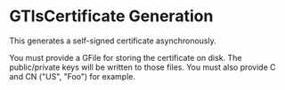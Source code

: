 # GTlsCertificate Generation

This generates a self-signed certificate asynchronously.

You must provide a GFile for storing the certificate on disk.
The public/private keys will be written to those files.
You must also provide C and CN ("US", "Foo") for example.
